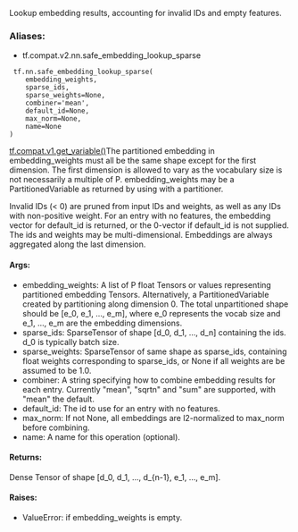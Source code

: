 Lookup embedding results, accounting for invalid IDs and empty features.
### Aliases:
- tf.compat.v2.nn.safe_embedding_lookup_sparse

```
 tf.nn.safe_embedding_lookup_sparse(
    embedding_weights,
    sparse_ids,
    sparse_weights=None,
    combiner='mean',
    default_id=None,
    max_norm=None,
    name=None
)
```
[tf.compat.v1.get_variable()](https://tensorflow.google.cn/api_docs/python/tf/compat/v1/get_variable)The partitioned embedding in embedding_weights must all be the same shape except for the first dimension. The first dimension is allowed to vary as the vocabulary size is not necessarily a multiple of P. embedding_weights may be a PartitionedVariable as returned by using  with a partitioner.

Invalid IDs (< 0) are pruned from input IDs and weights, as well as any IDs with non-positive weight. For an entry with no features, the embedding vector for default_id is returned, or the 0-vector if default_id is not supplied.
The ids and weights may be multi-dimensional. Embeddings are always aggregated along the last dimension.
#### Args:
- embedding_weights: A list of P float Tensors or values representing partitioned embedding Tensors. Alternatively, a PartitionedVariable created by partitioning along dimension 0. The total unpartitioned shape should be [e_0, e_1, ..., e_m], where e_0 represents the vocab size and e_1, ..., e_m are the embedding dimensions.
- sparse_ids: SparseTensor of shape [d_0, d_1, ..., d_n] containing the ids. d_0 is typically batch size.
- sparse_weights: SparseTensor of same shape as sparse_ids, containing float weights corresponding to sparse_ids, or None if all weights are be assumed to be 1.0.
- combiner: A string specifying how to combine embedding results for each entry. Currently "mean", "sqrtn" and "sum" are supported, with "mean" the default.
- default_id: The id to use for an entry with no features.
- max_norm: If not None, all embeddings are l2-normalized to max_norm before combining.
- name: A name for this operation (optional).
#### Returns:
Dense Tensor of shape [d_0, d_1, ..., d_{n-1}, e_1, ..., e_m].
#### Raises:
- ValueError: if embedding_weights is empty.
